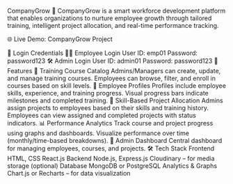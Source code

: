CompanyGrow 💼
CompanyGrow is a smart workforce development platform that enables organizations to nurture employee growth through tailored training, intelligent project allocation, and real-time performance tracking.

🌐 Live Demo: CompanyGrow Project

🔐 Login Credentials
🧑‍💼 Employee Login
User ID: emp01
Password: password123
🛠️ Admin Login
User ID: admin01
Password: password123
🚀 Features
📘 Training Course Catalog
Admins/Managers can create, update, and manage training courses.
Employees can browse, filter, and enroll in courses based on skill levels.
👤 Employee Profiles
Profiles include employee skills, experience, and training progress.
Visual progress bars indicate milestones and completed training.
🧠 Skill-Based Project Allocation
Admins assign projects to employees based on their skills and training history.
Employees can view assigned and completed projects with status indicators.
📊 Performance Analytics
Track course and project progress using graphs and dashboards.
Visualize performance over time (monthly/time-based breakdowns).
🧭 Admin Dashboard
Central dashboard for managing employees, courses, and projects.
🛠️ Tech Stack
Frontend
HTML, CSS
React.js
Backend
Node.js, Express.js
Cloudinary – for media storage (optional)
Database
MongoDB or PostgreSQL
Analytics & Graphs
Chart.js or Recharts – for data visualization
